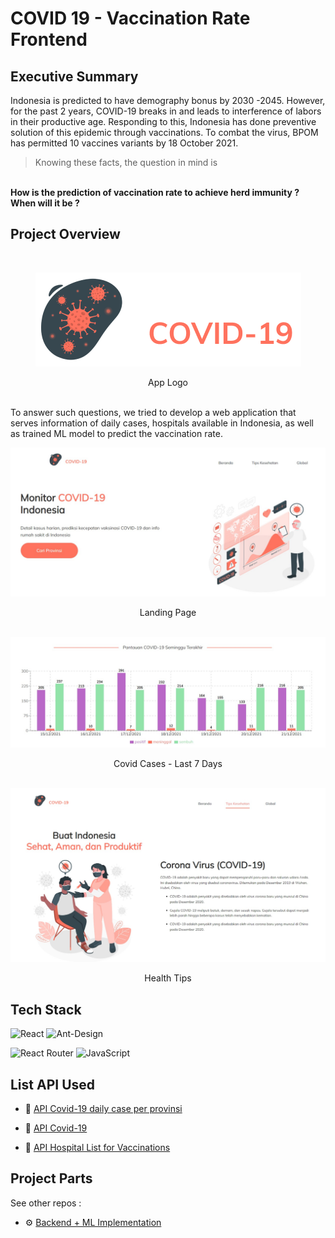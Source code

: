 # COVID 19 - Vaccination Rate Frontend

## Executive Summary
Indonesia is predicted to have demography bonus by 2030 -2045. However, for the past 2 years, COVID-19 breaks in and leads to interference of labors in their productive age. Responding to this, Indonesia has done preventive solution of this epidemic through vaccinations. To combat the virus, BPOM has permitted 10 vaccines variants by 18 October 2021.

 > Knowing these facts, the question in mind is 
<br />
<b> How is the prediction of vaccination rate to achieve herd immunity ? When will it be ?  </b>


## Project Overview
<br />

<center> 

![App Logo](https://github.com/ilhamAdhim/covid-vaccination-rate/blob/master/documentation/logo.png?raw=true)

App Logo 
</center>

<br />
To answer such questions, we tried to develop a web application that serves information of daily cases, hospitals available in Indonesia, as well as trained ML model to predict the vaccination rate.

<br />

![Landing Page](https://github.com/ilhamAdhim/covid-vaccination-rate/blob/master/documentation/beranda.jpg?raw=true)

<center> Landing Page </center>
<br />

![Covid Cases - Last 7 Days](https://github.com/ilhamAdhim/covid-vaccination-rate/blob/master/documentation/pantauan-covid-seminggu-terakhir.jpg?raw=true)

<center> Covid Cases - Last 7 Days </center>
<br />

![Health Tips](https://github.com/ilhamAdhim/covid-vaccination-rate/blob/master/documentation/tips-kesehatan.jpg?raw=true)

<center> Health Tips </center>

</center>



## Tech Stack

![React](https://img.shields.io/badge/react-%2320232a.svg?style=for-the-badge&logo=react&logoColor=%2361DAFB)
![Ant-Design](https://img.shields.io/badge/-AntDesign-%230170FE?style=for-the-badge&logo=ant-design&logoColor=white)

![React Router](https://img.shields.io/badge/React_Router-CA4245?style=for-the-badge&logo=react-router&logoColor=white)
![JavaScript](https://img.shields.io/badge/javascript-%23323330.svg?style=for-the-badge&logo=javascript&logoColor=%23F7DF1E)


## List API Used
- 📍 [API Covid-19 daily case per provinsi](https://apicovid19indonesia-v2.vercel.app/api/indonesia/provinsi/more)
  
- 🦠 [API Covid-19](https://covid19.mathdro.id/api)
  
- 💉 [API Hospital List for Vaccinations](https://github.com/satyawikananda/rs-bed-covid-indo-api)


## Project Parts
See other repos : 
- ⚙ [Backend + ML Implementation ](https://github.com/farkhan777/Indonesia-COVID-19-Ratio-Vaccination)